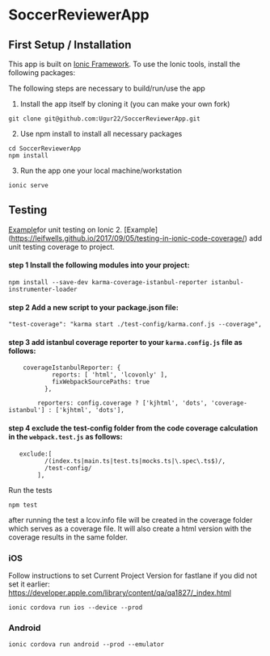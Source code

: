 # SoccerReviewerApp

## First Setup / Installation

This app is built on [Ionic Framework](http://ionicframework.com/). To use the Ionic tools, install the following packages:

The following steps are necessary to build/run/use the app

1. Install the app itself by cloning it (you can make your own fork)

```
git clone git@github.com:Ugur22/SoccerReviewerApp.git
```

2. Use npm install to install all necessary packages

```
cd SoccerReviewerApp
npm install
```

3. Run the app one your local machine/workstation

```
ionic serve
```

## Testing

[Example](https://github.com/driftyco/ionic-unit-testing-example)for unit testing on Ionic 2.
[Example] (https://leifwells.github.io/2017/09/05/testing-in-ionic-code-coverage/) add unit testing coverage to project.

#### step 1 Install the following modules into your project:

```npm install --save-dev karma-coverage-istanbul-reporter istanbul-instrumenter-loader```

#### step 2 Add a new script to your package.json file:
```"test-coverage": "karma start ./test-config/karma.conf.js --coverage",```


#### step 3 add istanbul coverage reporter to your ```karma.config.js``` file as follows:
```
    coverageIstanbulReporter: {
            reports: [ 'html', 'lcovonly' ],
            fixWebpackSourcePaths: true
          },
      
        reporters: config.coverage ? ['kjhtml', 'dots', 'coverage-istanbul'] : ['kjhtml', 'dots'],
```

#### step 4 exclude the test-config folder from the code coverage calculation in the ```webpack.test.js``` as follows:
```
   exclude:[
          /(index.ts|main.ts|test.ts|mocks.ts|\.spec\.ts$)/,
          /test-config/
        ],
```
Run the tests

```
npm test
```
after running the test a lcov.info file will be created in the coverage folder which serves as a coverage file. It will also create a html version with the coverage results in the same folder.

### iOS
Follow instructions to set Current Project Version for fastlane if you did not
set it earlier: https://developer.apple.com/library/content/qa/qa1827/_index.html

```
ionic cordova run ios --device --prod
```

### Android

```
ionic cordova run android --prod --emulator
